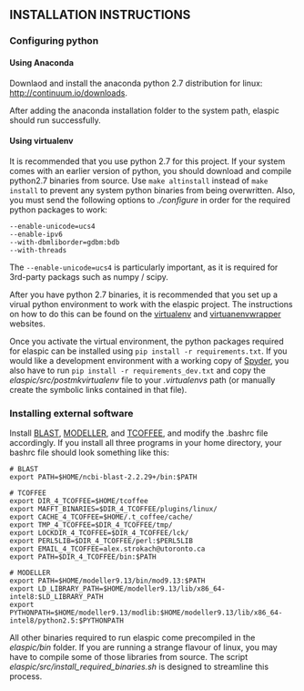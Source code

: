 ## INSTALLATION INSTRUCTIONS

### Configuring python

#### Using Anaconda

Downlaod and install the anaconda python 2.7 distribution for linux: 
<http://continuum.io/downloads>.

After adding the anaconda installation folder to the system path, elaspic 
should run successfully.


#### Using virtualenv

It is recommended that you use python 2.7 for this project. If your system
comes with an earlier version of python, you should download and compile 
python2.7 binaries from source. Use ``make altinstall`` instead of 
``make install`` to prevent any system python binaries from being overwritten.
Also, you must send the following options to *./configure* in order for
the required python packages to work: 

    --enable-unicode=ucs4 
    --enable-ipv6 
    --with-dbmliborder=gdbm:bdb 
    --with-threads

The ``--enable-unicode=ucs4`` is particularly important, as it is required
for 3rd-party packags such as numpy / scipy.


After you have python 2.7 binaries, it is recommended that you set up
a virual python environment to work with the elaspic project. 
The instructions on how to do this can be found on the 
[virtualenv](http://virtualenv.readthedocs.org/en/latest/) and
[virtuanenvwrapper](http://virtualenvwrapper.readthedocs.org/en/latest/)
websites.

Once you activate the virtual environment, the python packages required
for elaspic can be installed using ``pip install -r requirements.txt``.
If you would like a development environment with a working copy of 
[Spyder](https://bitbucket.org/spyder-ide/spyderlib/downloads),
you also have to run ``pip install -r requirements_dev.txt`` and copy the
*elaspic/src/postmkvirtualenv* file to your *.virtualenvs* path (or 
manually create the symbolic links contained in that file). 


### Installing external software

Install [BLAST](ftp://ftp.ncbi.nlm.nih.gov/blast/executables/blast+/LATEST/), 
[MODELLER](https://salilab.org/modeller/), and [TCOFFEE](http://www.tcoffee.org/),
and modify the .bashrc file accordingly.
If you install all three programs in your home directory, your bashrc
file should look something like this:

    # BLAST
    export PATH=$HOME/ncbi-blast-2.2.29+/bin:$PATH

    # TCOFFEE
    export DIR_4_TCOFFEE=$HOME/tcoffee
    export MAFFT_BINARIES=$DIR_4_TCOFFEE/plugins/linux/
    export CACHE_4_TCOFFEE=$HOME/.t_coffee/cache/
    export TMP_4_TCOFFEE=$DIR_4_TCOFFEE/tmp/
    export LOCKDIR_4_TCOFFEE=$DIR_4_TCOFFEE/lck/
    export PERL5LIB=$DIR_4_TCOFFEE/perl:$PERL5LIB
    export EMAIL_4_TCOFFEE=alex.strokach@utoronto.ca
    export PATH=$DIR_4_TCOFFEE/bin:$PATH

    # MODELLER
    export PATH=$HOME/modeller9.13/bin/mod9.13:$PATH
    export LD_LIBRARY_PATH=$HOME/modeller9.13/lib/x86_64-intel8:$LD_LIBRARY_PATH
    export PYTHONPATH=$HOME/modeller9.13/modlib:$HOME/modeller9.13/lib/x86_64-intel8/python2.5:$PYTHONPATH

All other binaries required to run elaspic come precompiled in the *elaspic/bin*
folder. If you are running a strange flavour of linux, you may have to compile
some of those libraries from source. The script *elaspic/src/install_required_binaries.sh*
is designed to streamline this process.

